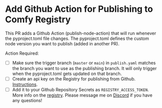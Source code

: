 # Add Github Action for Publishing to Comfy Registry

This PR adds a Github Action (publish-node-action) that will run whenever the pyproject.toml file changes. The pyproject.toml defines the custom node version you want to publish (added in another PR).

Action Required:

- [ ] Make sure the trigger branch (`master` or `main`) in `publish.yaml` matches the branch you want to use as the publishing branch. It will only trigger when the pyproject.toml gets updated on that branch.
- [ ] Create an api key on the Registry for publishing from Github. [Instructions](https://www.comfydocs.org/registry/overview#create-an-api-key-for-publishing).
- [ ] Add it to your Github Repository Secrets as `REGISTRY_ACCESS_TOKEN`.
More info on the [registry](https://www.comfyregistry.org/). Please message me on [Discord](https://discord.com/invite/comfycontrib) if you have any questions!
